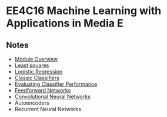 
# EE4C16 Machine Learning with Applications in Media E

## Notes

* [Module Overview](https://github.com/nating/trinity-cs-website/blob/master/assets/notes/fourth-year/machine-learning/notes/0-module-overview.md)
* [Least squares](https://github.com/nating/trinity-cs-website/blob/master/assets/notes/fourth-year/machine-learning/notes/1-least-squares.md)
* [Logistic Regression](https://github.com/nating/trinity-cs-website/blob/master/assets/notes/fourth-year/machine-learning/notes/2-logistic-regression.md)
* [Classic Classifiers](https://github.com/nating/trinity-cs-website/blob/master/assets/notes/fourth-year/machine-learning/notes/3-classic-classifiers.md)
* [Evaluating Classifier Performance](https://github.com/nating/trinity-cs-website/blob/master/assets/notes/fourth-year/machine-learning/notes/4-evaluating-classifier-performance.md)
* [Feedforward Networks](https://github.com/nating/trinity-cs-website/blob/master/assets/notes/fourth-year/machine-learning/notes/5-feedforward-networks.md)
* [Convolutional Neural Networks](https://github.com/nating/trinity-cs-website/blob/master/assets/notes/fourth-year/machine-learning/notes/6-convolutional-neural-networks.md)
* Autoencoders
* Recurrent Neural Networks
